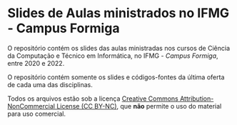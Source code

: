 # Slides de Aulas ministrados no IFMG - Campus Formiga

O repositório contém os slides das aulas ministradas nos cursos de Ciência da Computação e Técnico em Informática, no IFMG - *Campus Formiga*, entre 2020 e 2022.

O repositório contém somente os slides e códigos-fontes da última oferta de cada uma das disciplinas.

Todos os arquivos estão sob a licença [Creative Commons Attribution-NonCommercial License (CC BY-NC)](https://creativecommons.org/licenses/by-nc/4.0/), que **não** permite o uso do material para uso comercial.
